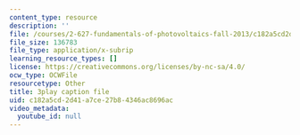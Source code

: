 ```yaml
---
content_type: resource
description: ''
file: /courses/2-627-fundamentals-of-photovoltaics-fall-2013/c182a5cd2d41a7ce27b84346ac8696ac_9LGLbcjXxqI.srt
file_size: 136783
file_type: application/x-subrip
learning_resource_types: []
license: https://creativecommons.org/licenses/by-nc-sa/4.0/
ocw_type: OCWFile
resourcetype: Other
title: 3play caption file
uid: c182a5cd-2d41-a7ce-27b8-4346ac8696ac
video_metadata:
  youtube_id: null
---
```

